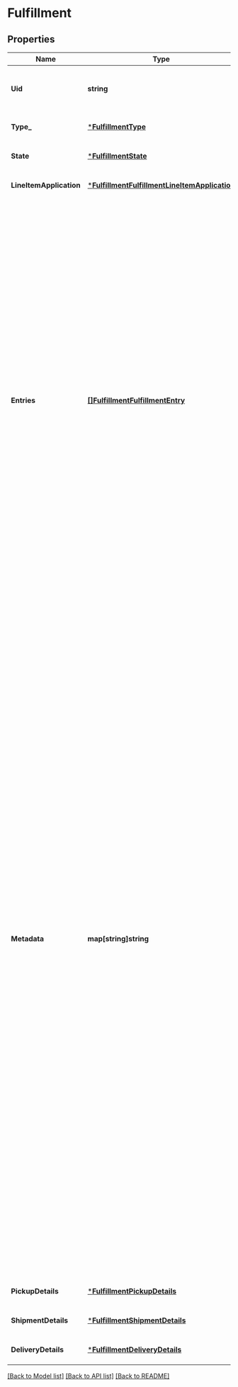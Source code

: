 # Fulfillment

## Properties
Name | Type | Description | Notes
------------ | ------------- | ------------- | -------------
**Uid** | **string** | A unique ID that identifies the fulfillment only within this order. | [optional] [default to null]
**Type_** | [***FulfillmentType**](FulfillmentType.md) |  | [optional] [default to null]
**State** | [***FulfillmentState**](FulfillmentState.md) |  | [optional] [default to null]
**LineItemApplication** | [***FulfillmentFulfillmentLineItemApplication**](FulfillmentFulfillmentLineItemApplication.md) |  | [optional] [default to null]
**Entries** | [**[]FulfillmentFulfillmentEntry**](FulfillmentFulfillmentEntry.md) | A list of entries pertaining to the fulfillment of an order. Each entry must reference a valid &#x60;uid&#x60; for an order line item in the &#x60;line_item_uid&#x60; field, as well as a &#x60;quantity&#x60; to fulfill.  Multiple entries can reference the same line item &#x60;uid&#x60;, as long as the total quantity among all fulfillment entries referencing a single line item does not exceed the quantity of the order&#x27;s line item itself.  An order cannot be marked as &#x60;COMPLETED&#x60; before all fulfillments are &#x60;COMPLETED&#x60;, &#x60;CANCELED&#x60;, or &#x60;FAILED&#x60;. Fulfillments can be created and completed independently before order completion. | [optional] [default to null]
**Metadata** | **map[string]string** | Application-defined data attached to this fulfillment. Metadata fields are intended to store descriptive references or associations with an entity in another system or store brief information about the object. Square does not process this field; it only stores and returns it in relevant API calls. Do not use metadata to store any sensitive information (such as personally identifiable information or card details).  Keys written by applications must be 60 characters or less and must be in the character set &#x60;[a-zA-Z0-9_-]&#x60;. Entries can also include metadata generated by Square. These keys are prefixed with a namespace, separated from the key with a &#x27;:&#x27; character.  Values have a maximum length of 255 characters.  An application can have up to 10 entries per metadata field.  Entries written by applications are private and can only be read or modified by the same application.  For more information, see [Metadata](https://developer.squareup.com/docs/build-basics/metadata). | [optional] [default to null]
**PickupDetails** | [***FulfillmentPickupDetails**](FulfillmentPickupDetails.md) |  | [optional] [default to null]
**ShipmentDetails** | [***FulfillmentShipmentDetails**](FulfillmentShipmentDetails.md) |  | [optional] [default to null]
**DeliveryDetails** | [***FulfillmentDeliveryDetails**](FulfillmentDeliveryDetails.md) |  | [optional] [default to null]

[[Back to Model list]](../README.md#documentation-for-models) [[Back to API list]](../README.md#documentation-for-api-endpoints) [[Back to README]](../README.md)

